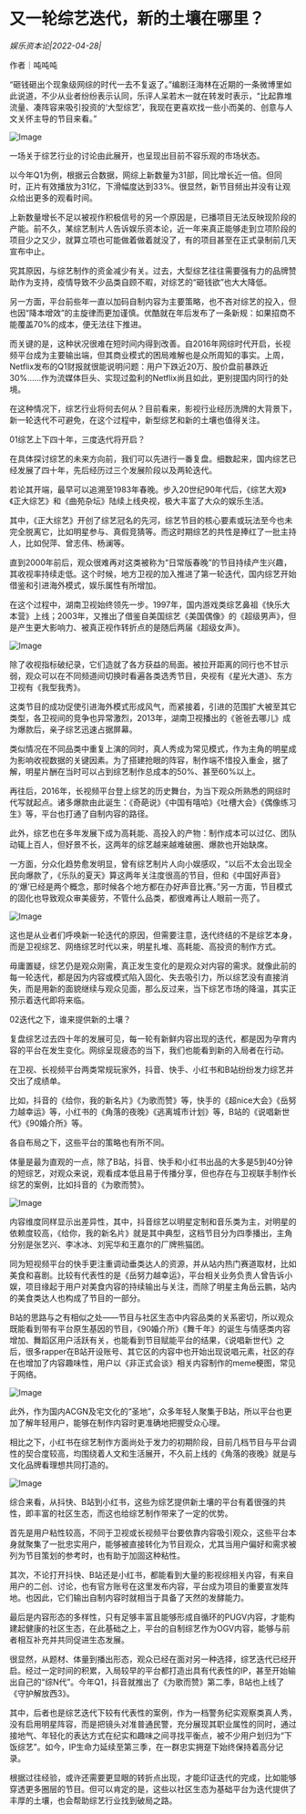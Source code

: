 # 又一轮综艺迭代，新的土壤在哪里？

*娱乐资本论|2022-04-28|*

作者｜吨吨吨

“砸钱砸出个现象级网综的时代一去不复返了。”编剧汪海林在近期的一条微博里如此说道，不少从业者纷纷表示认同，乐评人呆若木一就在转发时表示，“比起靠堆流量、凑阵容来吸引投资的‘大型综艺’，我现在更喜欢找一些小而美的、创意与人文关怀主导的节目来看。”

![Image](https://p9.toutiaoimg.com/origin/tos-cn-i-qvj2lq49k0/49af1871a70d4654adacf3c835230a7e?from=pc)

一场关于综艺行业的讨论由此展开，也呈现出目前不容乐观的市场状态。

以今年Q1为例，根据云合数据，网综上新数量为31部，同比增长近一倍。但同时，正片有效播放为31亿，下滑幅度达到33%。很显然，新节目频出并没有让观众给出更多的观看时间。

上新数量增长不足以被视作积极信号的另一个原因是，已播项目无法反映现阶段的产能。前不久，某综艺制片人告诉娱乐资本论，近一年来真正能够走到立项阶段的项目少之又少，就算立项也可能做着做着就没了，有的项目甚至在正式录制前几天宣布中止。

究其原因，与综艺制作的资金减少有关。过去，大型综艺往往需要强有力的品牌赞助作为支持，疫情导致不少品类自顾不暇，对综艺的“砸钱欲”也大大降低。

另一方面，平台前些年一直以加码自制内容为主要策略，也不吝对综艺的投入，但也因“降本增效”的主旋律而更加谨慎。优酷就在年后发布了一条新规：如果招商不能覆盖70%的成本，便无法往下推进。

而关键的是，这种状况很难在短时间内得到改善。自2016年网综时代开启，长视频平台成为主要输出端，但其商业模式的困局难解也是众所周知的事实。上周，Netflix发布的Q1财报就很能说明问题：用户下跌近20万、股价盘前暴跌近30%……作为流媒体巨头、实现过盈利的Netflix尚且如此，更别提国内同行的处境。

在这种情况下，综艺行业将何去何从？目前看来，影视行业经历洗牌的大背景下，新一轮迭代不可避免，在这个过程中，新型综艺和新的土壤也值得关注。

01综艺上下四十年，三度迭代将开启？

在具体探讨综艺的未来方向前，我们可以先进行一番复盘。细数起来，国内综艺已经发展了四十年，先后经历过三个发展阶段以及两轮迭代。

若论其开端，最早可以追溯至1983年春晚。步入20世纪90年代后，《综艺大观》《正大综艺》和《曲苑杂坛》陆续上线央视，极大丰富了大众的娱乐生活。

其中，《正大综艺》开创了综艺冠名的先河，综艺节目的核心要素或玩法至今也未完全脱离它，比如明星参与、真假竞猜等。而这时期综艺的共性是捧红了一批主持人，比如倪萍、曾志伟、杨澜等。

直到2000年前后，观众很难再对这类被称为“日常版春晚”的节目持续产生兴趣，其收视率持续走低。这个时候，地方卫视的加入推进了第一轮迭代，国内综艺开始借鉴和引进海外模式，娱乐属性有所增加。

在这个过程中，湖南卫视始终领先一步。1997年，国内游戏类综艺鼻祖《快乐大本营》上线；2003年，又推出了借鉴自美国综艺《美国偶像》的《超级男声》，但是产生更大影响力、被真正视作转折点的是随后两届《超级女声》。

![Image](https://p9.toutiaoimg.com/origin/tos-cn-i-qvj2lq49k0/fd56d361e3a3414090c1c4c1a03ad0c8?from=pc)

除了收视指标破纪录，它们造就了各方获益的局面。被拉开距离的同行也不甘示弱，观众可以在不同频道间切换时看遍各类选秀节目，央视有《星光大道》、东方卫视有《我型我秀》。

这类节目的成功促使引进海外模式形成风气，而紧接着，引进的范围扩大被至其它类型，各卫视间的竞争也异常激烈，2013年，湖南卫视播出的《爸爸去哪儿》成为爆款后，亲子综艺迅速占据屏幕。

类似情况在不同品类中重复上演的同时，真人秀成为常见模式，作为主角的明星成为影响收视数据的关键因素。为了搭建抢眼的阵容，制作端不惜投入重金，据了解，明星片酬在当时可以占到综艺制作总成本的50%、甚至60%以上。

再往后，2016年，长视频平台登上综艺的历史舞台，为当下观众所熟悉的网综时代写就起点。诸多爆款由此诞生：《奇葩说》《中国有嘻哈》《吐槽大会》《偶像练习生》等，平台也打通了自制内容的路径。

此外，综艺也在多年发展下成为高耗能、高投入的产物：制作成本可以过亿、团队动辄上百人，但好景不长，这两年的综艺越来越难破圈、爆款也开始缺席。

一方面，分众化趋势愈发明显，曾有综艺制片人向小娱感叹，“以后不太会出现全民向爆款了，《乐队的夏天》算这两年关注度很高的节目，但和《中国好声音》的‘爆’已经是两个概念，那时候各个地方都在办好声音比赛。”另一方面，节目模式的固化也导致观众审美疲劳，不管什么品类，都很难再让人眼前一亮了。

![Image](https://p9.toutiaoimg.com/origin/tos-cn-i-qvj2lq49k0/e79ae8ae34a3491ea0870977fa10ed85?from=pc)

这也是从业者们呼唤新一轮迭代的原因，但需要注意，迭代终结的不是综艺本身，而是卫视综艺、网络综艺时代以来，明星扎堆、高耗能、高投资的制作方式。

毋庸置疑，综艺仍是观众刚需，真正发生变化的是观众对内容的需求。就像此前的每一轮迭代，都是因为内容或模式陷入固化、失去吸引力，所以综艺没有直接消失，而是用新的面貌继续与观众见面，那么反过来，当下综艺市场的降温，其实正预示着迭代即将来临。

02迭代之下，谁来提供新的土壤？

复盘综艺过去四十年的发展可见，每一轮有新鲜内容出现的迭代，都是因为孕育内容的平台在发生变化。网综呈现疲态的当下，我们也能看到新的入局者在行动。

在卫视、长视频平台两类常规玩家外，抖音、快手、小红书和B站纷纷发力综艺并交出了成绩单。

比如，抖音的《给你，我的新名片》《为歌而赞》等，快手的《超nice大会》《岳努力越幸运》等，小红书的《角落的夜晚》《逃离城市计划》等，B站的《说唱新世代》《90婚介所》等。

各自布局之下，这些平台的策略也有所不同。

体量是最为直观的一点，除了B站，抖音、快手和小红书出品的大多是5到40分钟的短综艺，对观众来说，观看成本低且易于传播分享，但也存在与卫视联手制作长综艺的案例，比如抖音的《为歌而赞》。

![Image](https://p9.toutiaoimg.com/origin/tos-cn-i-qvj2lq49k0/6ff8f82df34a402c98ed4b0bc266438c?from=pc)

内容维度同样显示出差异性，其中，抖音综艺以明星定制和音乐类为主，对明星的依赖度较高，《给你，我的新名片》就是其中典型，这档节目分为四季播出，主角分别是张艺兴、李冰冰、刘宪华和王嘉尔的厂牌熊猫团。

同为短视频平台的快手更注重调动垂类达人的资源，并从站内热门赛道取材，比如美食和喜剧。比较有代表性的是《岳努力越幸运》，平台相关业务负责人曾告诉小娱，项目缘起于用户对美食内容的持续输出与关注，而除了明星主角岳云鹏，站内的美食类达人也构成了节目的一部分。

B站的思路与之有相似之处——节目与社区生态中内容品类的关系密切，所以观众既能看到带有平台原生基因的节目，《90婚介所》《舞千年》的诞生与情感类内容增加、舞蹈区用户活跃有关，也能看到节目赋能平台的结果，《说唱新世代》之后，很多rapper在B站开设账号、其它区的内容中也开始出现说唱元素，社区的存在也增加了内容趣味性，用户以《非正式会谈》相关内容制作的meme梗图，常见于网络。

![Image](https://p9.toutiaoimg.com/origin/tos-cn-i-qvj2lq49k0/9b1348dec40241a1a68b167942c1cfd5?from=pc)

此外，作为国内ACGN及宅文化的“圣地”，众多年轻人聚集于B站，所以平台也更加了解年轻用户，能够在制作内容时更准确地把握受众心理。

相比之下，小红书在综艺制作方面尚处于发力的初期阶段，目前几档节目与平台调性的契合度较高，均围绕着人文和生活展开，不久前上线的《角落的夜晚》就是与文化品牌看理想共同打造的。

![Image](https://p9.toutiaoimg.com/origin/tos-cn-i-qvj2lq49k0/9ea045d6ae2c46eebdf718e308587043?from=pc)

综合来看，从抖快、B站到小红书，这些为综艺提供新土壤的平台有着很强的共性，即丰富的社区生态，而这也给综艺制作带来了一定的优势。

首先是用户粘性较高，不同于卫视或长视频平台要依靠内容吸引观众，这些平台本身就聚集了一批忠实用户，能够被直接转化为节目观众，尤其当用户偏好和需求被列为节目策划的参考时，也有助于加固这种粘性。

其次，不论打开抖快、B站还是小红书，都能看到大量的影视综相关内容，有来自用户的二创、讨论，也有官方账号在这里发布内容，平台成为项目的重要宣发阵地。也因此，它们输出自制内容时就相当于具备了天然的发酵能力。

最后是内容形态的多样性，只有足够丰富且能够形成自循环的PUGV内容，才能构建起健康的社区生态，在此基础之上，平台的自制综艺作为OGV内容，能够与前者相互补充并共同促进生态发展。

很显然，从题材、体量到播出形态，观众已经在面对另一种选择，综艺迭代已经开启。经过一定时间的积累，入局较早的平台都打造出具有代表性的IP，甚至开始输出自己的“综N代”。今年Q1，抖音就推出了《为歌而赞》第二季，B站也上线了《守护解放西3》。

其中，后者也是综艺迭代下较有代表性的案例，作为一档警务纪实观察类真人秀，没有启用明星阵容，而是把镜头对准普通民警，充分展现其职业属性的同时，通过接地气、年轻化的表达方式在纪实和趣味之间寻找平衡点，被不少用户划归为“下饭综艺”。如今，IP生命力延续至第三季，在一群忠实拥趸下始终保持着高分记录。

根据过往经验，或许还需要更显眼的转折点出现，才能印证迭代的完成，比如能够穿透更多圈层的节目。但可以肯定的是，这些以社区生态为基础平台为迭代提供了丰厚的土壤，也会帮助综艺行业找到破局之路。

